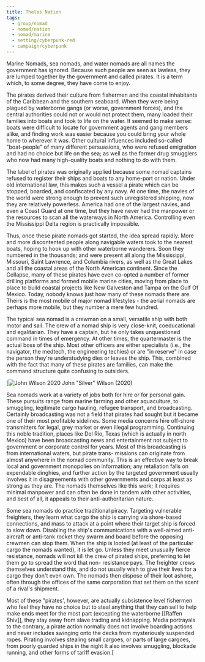 ```yaml
---
title: Thelas Nation
tags:
  - group/nomad
  - nomad/nation
  - nomad/marine
  - setting/cyberpunk-red
  - campaign/cyberpunk
---
```


Marine Nomads, sea nomads, and water nomads are all names the government has ignored. Because such people are seen as lawless, they are lumped together by the government and called pirates. It is a term which, to some degree, they have come to enjoy.

The pirates derived their culture from fishermen and the coastal inhabitants of the Caribbean and the southern seaboard. When they were being plagued by waterborne gangs (or worse, government forces), and the central authorities could not or would not protect them, many loaded their families into boats and took to life on the water. It seemed to make sense: boats were difficult to locate for government agents and gang members alike, and finding work was easier because you could bring your whole home to wherever it was. Other cultural influences included so-called "boat-people" of many different persuasions, who were refused emigration and had no choice but life on the sea; as well as the former drug smugglers who now had many high-quality boats and nothing to do with them.

The label of pirates was originally applied because some nomad captains refused to register their ships and boats to any home-port or nation. Under old international law, this makes such a vessel a pirate which can be stopped, boarded, and confiscated by any navy. At one time, the navies of the world were strong enough to prevent such unregistered shipping, now they are relatively powerless. America had one of the largest navies, and even a Coast Guard at one time, but they have never had the manpower or the resources to scan all the waterways in North America. Controlling even the Mississippi Delta region is practically impossible.

Thus, once these pirate nomads got started, the idea spread rapidly. More and more discontented people along navigable waters took to the nearest boats, hoping to hook up with other waterborne wanderers. Soon they numbered in the thousands; and were present all along the Mississippi, Missouri, Saint Lawrence, and Columbia rivers, as well as the Great Lakes and all the coastal areas of the North American continent. Since the Collapse, many of these pirates have even co-opted a number of former drilling platforms and formed mobile marine cities, moving from place to place to build coastal projects like New Galveston and Tampa on the Gulf Of Mexico. Today, nobody knows just how many of these nomads there are. Theirs is the most mobile of major nomad lifestyles - the aerial nomads are perhaps more mobile, but they number a mere few hundred.

The typical sea nomad is a crewman on a small, versatile ship with both motor and sail. The crew of a nomad ship is very close-knit, coeducational and egalitarian. They have a captain, but he only takes unquestioned command in times of emergency. At other times, the quartermaster is the actual boss of the ship. Most other officers are either specialists (i.e., the navigator, the medtech, the engineering techies) or are "in reserve" in case the person they're understudying dies or leaves the ship. This, combined with the fact that many of these pirates are families, can make the command structure quite confusing to outsiders.

[![John Wilson 2020](https://static.wikia.nocookie.net/cyberpunk/images/0/04/John_Wilson_2020.png/revision/latest/scale-to-width-down/180?cb=20230913161654)
John "Silver" Wilson (2020)

Sea nomads work at a variety of jobs both for hire or for personal gain. These pursuits range from marine farming and other aquaculture, to smuggling, legitimate cargo hauling, refugee transport, and broadcasting. Certainly broadcasting was not a field that pirates had sought but it became one of their most profitable sidelines. Some media concerns hire off-shore transmitters for legal, grey market or even illegal programming. Continuing this noble tradition, places like Del Rio, Texas (which is actually in north Mexico) have been broadcasting news and entertainment not subject to government or corporate control for years. Most of this broadcasting is from international waters, but pirate trans- missions can originate from almost anywhere in the nomad community. This is an effective way to break local and government monopolies on information; any retaliation falls on expendable dinghies, and further action by the targeted government usually involves it in disagreements with other governments and corps at least as strong as they are. The nomads themselves like this work; it requires minimal manpower and can often be done in tandem with other activities, and best of all, it appeals to their anti-authoritarian nature.

Some sea nomads do practice traditional piracy. Targeting vulnerable freighters, they learn what cargo the ship is carrying via shore-based connections, and mass to attack at a point where their target ship is forced to slow down. Disabling the ship's communications with a well-aimed anti-aircraft or anti-tank rocket they swarm and board before the opposing crewmen can stop them. When the ship is looted (at least of the particular cargo the nomads wanted), it is let go. Unless they meet unusually fierce resistance, nomads will not kill the crew of pirated ships, preferring to let them go to spread the word that non- resistance pays. The freighter crews themselves understand this, and do not usually wish to give their lives for a cargo they don't even own. The nomads then dispose of their loot ashore, often through the offices of the same corporation that set them on the scent of a rival's shipment.

Most of these "pirates', however, are actually subsistence level fishermen who feel they have no choice but to steal anything that they can sell to help make ends meet for the most part (excepting the waterborne [[Raffen Shiv]], they stay away from slave trading and kidnapping. Media portrayals to the contrary, a pirate action normally does not involve boarding actions and never includes swinging onto the decks from mysteriously suspended ropes. Pirating involves stealing small cargoes, or parts of large cargoes, from poorly guarded ships in the night It also involves smuggling, blockade running, and other forms of tariff evasion.[[](https://cyberpunk.fandom.com/wiki/Thelas_Nation#cite_note-2020NT-1)